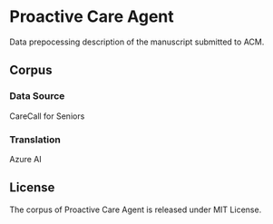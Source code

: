 # Proactive Care Agent
Data prepocessing description of the manuscript submitted to ACM.
## Corpus
### Data Source
CareCall for Seniors
### Translation
Azure AI
## License
The corpus of Proactive Care Agent is released under MIT License.
